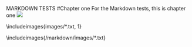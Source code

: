 MARKDOWN TESTS
#Chapter one
For the Markdown tests, this is chapter one
![](http://some.server.com/link.png)

\includeimages{images/*.txt, 1}

\includeimages{/markdown/images/*.txt}


